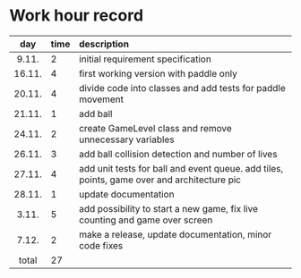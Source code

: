 # Work hour record

| day   | time | description  |
| :----:|:-----| :-----|
| 9.11. |   2  | initial requirement specification |
| 16.11.|   4  | first working version with paddle only |
| 20.11.|   4  | divide code into classes and add tests for paddle movement |
| 21.11.|   1  | add ball |
| 24.11.|   2  | create GameLevel class and remove unnecessary variables |
| 26.11.|   3  | add ball collision detection and number of lives |
| 27.11.|   4  | add unit tests for ball and event queue. add tiles, points, game over and architecture pic |
| 28.11.|   1  | update documentation |
|  3.11.|   5  | add possibility to start a new game, fix live counting and game over screen |
|  7.12.|   2  | make a release, update documentation, minor code fixes|
| total |  27  | 
